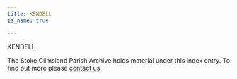```yaml
---
title: KENDELL
is_name: true

---
```


KENDELL


The Stoke Climsland Parish Archive holds material under this index entry. To find out more please [contact us](/contact/)
